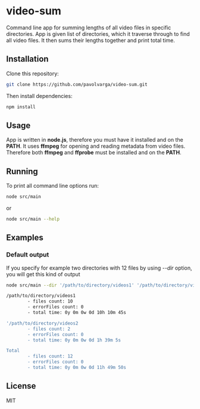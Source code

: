 # video-sum

Command line app for summing lengths of all video files in specific directories.
App is given list of directories, which it traverse through to find all video files.
It then sums their lengths together and print total time.

## Installation

Clone this repository:

```sh
git clone https://github.com/pavolvarga/video-sum.git
```

Then install dependencies:

```sh
npm install
```

## Usage

App is written in **node.js**, therefore you must have it installed and on the **PATH**.
It uses **ffmpeg** for opening and reading metadata from video files. Therefore both
**ffmpeg** and **ffprobe** must be installed and on the **PATH**.

## Running

To print all command line options run:

```sh
node src/main
```

or 

```sh
node src/main --help
```
## Examples

### Default output

If you specify for example two directories with 12 files by using *--dir* option, you will get this kind of output

```sh
node src/main --dir '/path/to/directory/videos1' '/path/to/directory/videos2'

/path/to/directory/videos1
        - files count: 10 
        - errorFiles count: 0
        - total time: 0y 0m 0w 0d 10h 10m 45s

'/path/to/directory/videos2
        - files count: 2
        - errorFiles count: 0
        - total time: 0y 0m 0w 0d 1h 39m 5s

Total
        - files count: 12
        - errorFiles count: 0
        - total time: 0y 0m 0w 0d 11h 49m 50s
```

## License

MIT